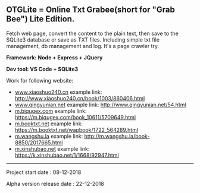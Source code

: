 ## OTGLite = Online Txt Grabee(short for "Grab Bee") Lite Edition.

Fetch web page, convert the content to the plain text, then save to the SQLite3 database or save as TXT files. Including simple txt file management, db management and log. It's a page crawler try.

__Framework: Node + Express + JQuery__

__Dev tool: VS Code + SQLite3__

Work for following website:
- www.xiaoshuo240.cn	example link: http://www.xiaoshuo240.cn/book/1003/860406.html
- www.qingyunian.net	example link: http://www.qingyunian.net/54.html
- [m.biqugex.com](m.biqugex.com)	example link: https://m.biqugex.com/book_10611/5709649.html
- [m.booktxt.net](m.booktxt.net)	example link: https://m.booktxt.net/wapbook/1722_564289.html
- [m.wangshu.la](m.wangshu.la)	example link: http://m.wangshu.la/book-8850/2017665.html
- [m.xinshubao.net](m.xinshubao.net)	example link: https://k.xinshubao.net/1/1668/92947.html

***
Project start date : 08-12-2018

Alpha version release date : 22-12-2018
